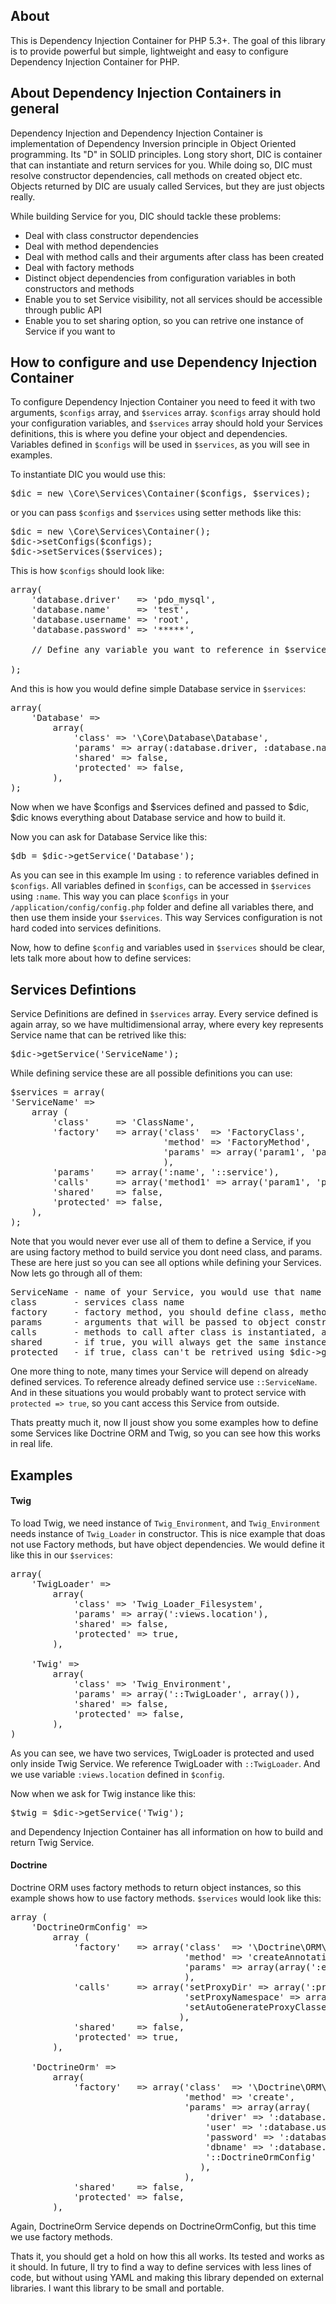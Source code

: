 ## About

This is Dependency Injection Container for PHP 5.3+. The goal of this library is to provide powerful but simple, lightweight and easy to configure Dependency Injection Container for PHP.

## About Dependency Injection Containers in general

Dependency Injection and Dependency Injection Container is implementation of Dependency Inversion principle in Object Oriented programming. Its "D" in SOLID principles.
Long story short, DIC is container that can instantiate and return services for you. While doing so, DIC must resolve constructor dependencies, call methods on created object etc. Objects returned by DIC are usualy called Services, but they are just objects really.

While building Service for you, DIC should tackle these problems:

- Deal with class constructor dependencies
- Deal with method dependencies
- Deal with method calls and their arguments after class has been created
- Deal with factory methods
- Distinct object dependencies from configuration variables in both constructors and methods
- Enable you to set Service visibility, not all services should be accessible through public API
- Enable you to set sharing option, so you can retrive one instance of Service if you want to

## How to configure and use Dependency Injection Container

To configure Dependency Injection Container you need to feed it with two arguments, `$configs` array, and `$services` array. `$configs` array should hold your configuration variables, and `$services` array should hold your Services definitions, this is where you define your object and dependencies. Variables defined in `$configs` will be used in `$services`, as you will see in examples.

To instantiate DIC you would use this:

<pre>
$dic = new \Core\Services\Container($configs, $services);
</pre>

or you can pass `$configs` and `$services` using setter methods like this:

<pre>
$dic = new \Core\Services\Container();
$dic->setConfigs($configs);
$dic->setServices($services);
</pre>

This is how `$configs` should look like:

<pre>
array(
    'database.driver'   => 'pdo_mysql',	
    'database.name'     => 'test',
    'database.username' => 'root',
    'database.password' => '*****',

    // Define any variable you want to reference in $services
 
);
</pre>

And this is how you would define simple Database service in `$services`:

<pre>
array(
    'Database' => 
        array(
            'class' => '\Core\Database\Database',
            'params' => array(:database.driver, :database.name, :database.username, :database.password),
            'shared' => false,
            'protected' => false,			
        ),
);
</pre>

Now when we have $configs and $services defined and passed to $dic, $dic knows everything about Database service and how to build it.

Now you can ask for Database Service like this:

<pre>
$db = $dic->getService('Database');
</pre>

As you can see in this example Im using `:` to reference variables defined in `$configs`. All variables defined in `$configs`, can be accessed in `$services` using `:name`. This way you can place `$configs` in your `/application/config/config.php` folder and define all variables there, and then use them inside your `$services`. This way Services configuration is not hard coded into services definitions.

Now, how to define `$config` and variables used in `$services` should be clear, lets talk more about how to define services:

## Services Defintions

Service Definitions are defined in `$services` array. Every service defined is again array, so we have multidimensional array, where every key represents Service name that can be retrived like this:

<pre>
$dic->getService('ServiceName');
</pre>

While defining service these are all possible definitions you can use:

<pre>
$services = array(
'ServiceName' => 
    array (
        'class'     => 'ClassName',
        'factory'   => array('class'  => 'FactoryClass',
                             'method' => 'FactoryMethod', 
                             'params' => array('param1', 'param2'),
                             ),	
        'params'    => array(':name', '::service'),
        'calls'     => array('method1' => array('param1', 'param2'), 'method2' => array('param3')),
        'shared'    => false,
        'protected' => false,
    ),
);
</pre>

Note that you would never ever use all of them to define a Service, if you are using factory method to build service you dont need class, and params. These are here just so you can see all options while defining your Services. Now lets go through all of them:

<pre>
ServiceName - name of your Service, you would use that name to get Service instance.
class       - services class name
factory     - factory method, you should define class, method, and params that would be passed to that method.
params      - arguments that will be passed to object constructor
calls       - methods to call after class is instantiated, accepts arguments
shared      - if true, you will always get the same instance of Service, if false you get new one every time
protected   - if true, class can't be retrived using $dic->getService()
</pre>

One more thing to note, many times your Service will depend on already defined services. To reference already defined service use `::ServiceName`. And in these situations you would probably want to protect service with `protected => true`, so you cant access this Service from outside.

Thats preatty much it, now Il joust show you some examples how to define some Services like Doctrine ORM and Twig, so you can see how this works in real life.

## Examples

#### Twig

To load Twig, we need instance of `Twig_Environment`, and `Twig_Environment` needs instance of `Twig_Loader` in constructor. This is nice example that doas not use Factory methods, but have object dependencies. We would define it like this in our `$services`:

<pre>
array(
    'TwigLoader' => 
        array(
            'class' => 'Twig_Loader_Filesystem',
            'params' => array(':views.location'),
            'shared' => false,
            'protected' => true,
        ),
    
    'Twig' => 
        array(
            'class' => 'Twig_Environment',
            'params' => array('::TwigLoader', array()),
            'shared' => false,
            'protected' => false,			
        ),
)
</pre>

As you can see, we have two services, TwigLoader is protected and used only inside Twig Service. We reference TwigLoader with `::TwigLoader`. And we use variable `:views.location` defined in `$config`.

Now when we ask for Twig instance like this:

<pre>
$twig = $dic->getService('Twig');
</pre>

and Dependency Injection Container has all information on how to build and return Twig Service.

#### Doctrine

Doctrine ORM uses factory methods to return object instances, so this example shows how to use factory methods. `$services` would look like this:

<pre>
array (
    'DoctrineOrmConfig' => 
        array (
            'factory'   => array('class'  => '\Doctrine\ORM\Tools\Setup',
                                 'method' => 'createAnnotationMetadataConfiguration', 
                                 'params' => array(array(':entities.path'), false),
                                 ),
            'calls'     => array('setProxyDir' => array(':proxies.path'),
                                 'setProxyNamespace' => array(':proxies.namespace'),
                                 'setAutoGenerateProxyClasses' => array(true),
                                ),
            'shared'    => false,
            'protected' => true,
        ),
    
    'DoctrineOrm' => 
        array(
            'factory'   => array('class'  => '\Doctrine\ORM\EntityManager',
                                 'method' => 'create', 
                                 'params' => array(array(
                                     'driver' => ':database.driver', 
                                     'user' => ':database.username', 
                                     'password' => ':database.password', 
                                     'dbname' => ':database.name'), 
                                     '::DoctrineOrmConfig'
                                    ),
                                 ),
            'shared'    => false,
            'protected' => false,		
        ),
</pre>

Again, DoctrineOrm Service depends on DoctrineOrmConfig, but this time we use factory methods.

Thats it, you should get a hold on how this all works. Its tested and works as it should.
In future, Il try to find a way to define services with less lines of code, but without using YAML and making this library depended on external libraries. I want this library to be small and portable.
